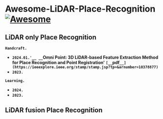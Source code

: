 # Awesome-LiDAR-Place-Recognition [![Awesome](https://awesome.re/badge.svg)](https://awesome.re)

## LiDAR only Place Recognition
__`Handcraft.`__
- __`2024.01.'__ __`Omni Point: 3D LiDAR-based Feature Extraction Method for Place Recognition and Point Registration'__ __`[__`pdf`__](https://ieeexplore.ieee.org/stamp/stamp.jsp?tp=&arnumber=10378877)`__
- __`2023.`__

__`Learning.`__
- __`2024.`__
- __`2023.`__
  
## LiDAR fusion Place Recognition
